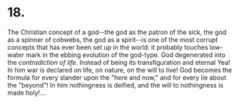 # 18.

The Christian concept of a god--the god as the patron of the sick, the
god as a spinner of cobwebs, the god as a spirit--is one of the most
corrupt concepts that has ever been set up in the world: it probably
touches low-water mark in the ebbing evolution of the god-type. God
degenerated into the _contradiction of life_. Instead of being its
transfiguration and eternal Yea! In him war is declared on life, on
nature, on the will to live! God becomes the formula for every slander
upon the "here and now," and for every lie about the "beyond"! In him
nothingness is deified, and the will to nothingness is made holy!...


